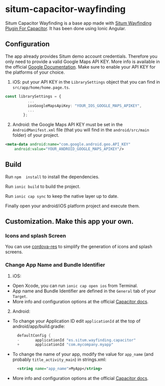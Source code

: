 # situm-capacitor-wayfinding
Situm Capacitor Wayfinding is a base app made with [Situm Wayfinding Plugin For Capacitor](https://github.com/situmtech/situm-capacitor-plugin-wayfinding). It has been done using Ionic Angular.

## Configuration
The app already provides Situm demo account credentials. Therefore you only need to provide a valid Google Maps API KEY. 
More info is available in the official [Google Documentation](https://developers.google.com/maps/documentation/android-sdk/get-api-key).
Make sure to enable your API KEY for the platforms of your choice.

1. iOS: put your API KEY in the `LibrarySettings` object that you can find in `src/app/home/home.page.ts`. 
```typescript
const librarySettings = {
          ...
          iosGoogleMapsApiKey: "YOUR_IOS_GOOGLE_MAPS_APIKEY",
          ...
        };
```
2. Android: the Google Maps API KEY must be set in the `AndroidManifest.xml` file (that you will find in the `android/src/main` folder) of your project.
```xml
<meta-data android:name="com.google.android.geo.API_KEY"
    android:value="YOUR_ANDROID_GOOGLE_MAPS_APIKEY"/>
```

## Build

Run `npm  install` to install the dependencies.

Run `ionic build` to build the project.

Run `ionic cap sync` to keep the native layer up to date.

Finally open your android/iOS platform project and execute them.

## Customization. Make this app your own. 

### Icons and splash Screen
You can use [cordova-res](https://capacitorjs.com/docs/guides/splash-screens-and-icons) to simplify the generation of icons and splash screens. 

### Change App Name and Bundle Identifier

1. iOS: 

* Open Xcode, you can run `ionic cap open ios` from Terminal.
* App name and Bundle Identifier are defined in the `General` tab of your `Target`.
* More info and configuration options at the official [Capacitor docs](https://capacitorjs.com/docs/ios/configuration).

2. Android: 

* To change your Application ID edit `applicationId` at the top of android/app/build.gradle:
  ```groovy
    defaultConfig {
    -       applicationId "es.situm.wayfinding.capacitor"
    +       applicationId "com.mycompany.myapp"
  ```
* To change the name of your app, modify the value for `app_name` (and probably `title_activity_main`) in strings.xml:
  ```xml
    <string name="app_name">MyApp</string>
  ```
* More info and configuration options at the official [Capacitor docs](https://capacitorjs.com/docs/android/configuration).